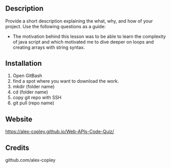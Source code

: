 # <Web-APIs-Code-Quiz>
## Description
Provide a short description explaining the what, why, and how of your project. Use the following questions as a guide:
- The motivation behind this lesson was to be able to learn the complexity of java script and which motivated me to dive deeper on loops and creating arrays with string syntax.
## Installation
1. Open GitBash
2. find a spot where you want to download the work.
3. mkdir (folder name)
4. cd (folder name)
5. copy git repo with SSH
6. git pull (repo name)
## Website
https://alex-copley.github.io/Web-APIs-Code-Quiz/
## Credits
github.com/alex-copley

